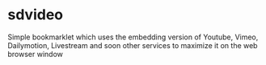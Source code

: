 sdvideo
=======

Simple bookmarklet which uses the embedding version of Youtube, Vimeo, Dailymotion, Livestream and soon other services to maximize it on the web browser window